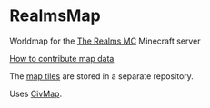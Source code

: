 # RealmsMap

Worldmap for the [The Realms MC](https://www.reddit.com/r/TheRealmsMC/wiki/index) Minecraft server

[How to contribute map data](https://github.com/gjum/civmap/wiki/Contributing#how-to-contribute-voxelmap-data)

The [map tiles](https://github.com/realmsmap/tiles)
are stored in a separate repository.

Uses [CivMap](https://github.com/Gjum/CivMap).
